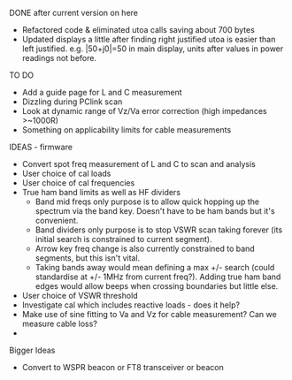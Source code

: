 DONE after current version on here
 - Refactored code & eliminated utoa calls saving about 700 bytes
 - Updated displays a little after finding right justified utoa is easier than left justified. e.g. |50+j0|=50 in main display, units after values in power readings not before.

TO DO
   - Add a guide page for L and C measurement
   - Dizzling during PClink scan
   - Look at dynamic range of Vz/Va error correction (high impedances >~1000R)
   - Something on applicability limits for cable measurements   

IDEAS - firmware
  - Convert spot freq measurement of L and C to scan and analysis
  - User choice of cal loads
  - User choice of cal frequencies
  - True ham band limits as well as HF dividers
      - Band mid freqs only purpose is to allow quick hopping up the spectrum via the band key. Doesn't have to be ham bands but it's convenient.
      - Band dividers only purpose is to stop VSWR scan taking forever (its initial search is constrained to current segment).
      - Arrow key freq change is also currently constrained to band segments, but this isn't vital.
      - Taking bands away would mean defining a max +/- search (could standardise at +/- 1MHz from current freq?). Adding true ham band edges would allow beeps when crossing boundaries but little else.
  - User choice of VSWR threshold
  - Investigate cal which includes reactive loads - does it help?
  - Make use of sine fitting to Va and Vz for cable measurement? Can we measure cable loss?
  - 

Bigger Ideas
 - Convert to WSPR beacon or FT8 transceiver or beacon

